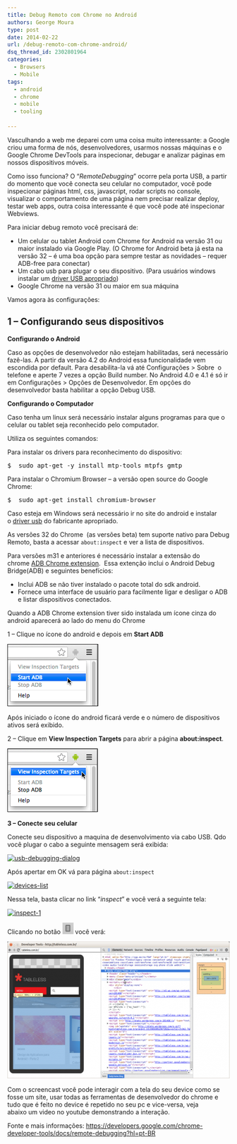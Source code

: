 ```yaml
---
title: Debug Remoto com Chrome no Android
authors: George Moura
type: post
date: 2014-02-22
url: /debug-remoto-com-chrome-android/
dsq_thread_id: 2302801964
categories:
  - Browsers
  - Mobile
tags:
  - android
  - chrome
  - mobile
  - tooling

---
```

Vasculhando a web me deparei com uma coisa muito interessante: a Google criou uma forma de nós, desenvolvedores, usarmos nossas máquinas e o Google Chrome DevTools para inspecionar, debugar e analizar páginas em nossos dispositivos móveis.

Como isso funciona? O &#8220;_RemoteDebugging_&#8221; ocorre pela porta USB, a partir do momento que você conecta seu celular no computador, você pode inspecionar páginas html, css, javascript, rodar scripts no console, visualizar o comportamento de uma página nem precisar realizar deploy, testar web apps, outra coisa interessante é que você pode até inspecionar Webviews.

Para iniciar debug remoto você precisará de:

  * Um celular ou tablet Android com Chrome for Android na versão 31 ou maior instalado via Google Play. (O Chrome for Android beta já esta na versão 32 &#8211; é uma boa opção para sempre testar as novidades &#8211; requer ADB-free para conectar)
  * Um cabo usb para plugar o seu dispositivo. (Para usuários windows instalar um <a title="OEM USB Android" href="https://developer.android.com/tools/extras/oem-usb.html" target="_blank">driver USB apropriado</a>)
  * Google Chrome na versão 31 ou maior em sua máquina

Vamos agora às configurações:

## 1 &#8211; Configurando seus dispositivos

**Configurando o Android**

Caso as opções de desenvolvedor não estejam habilitadas, será necessário fazê-las. A partir da versão 4.2 do Android essa funcionalidade vem escondida por default. Para desabilita-la vá até Configurações > Sobre  o telefone e aperte 7 vezes a opção Build number. No Android 4.0 e 4.1 é só ir em Configurações > Opções de Desenvolvedor. Em opções do desenvolvedor basta habilitar a opção Debug USB.

**Configurando o Computador**

Caso tenha um linux será necessário instalar alguns programas para que o celular ou tablet seja reconhecido pelo computador.
  
Utiliza os seguintes comandos:

Para instalar os drivers para reconhecimento do dispositivo:

<pre class="lang-bash">$  sudo apt-get -y install mtp-tools mtpfs gmtp
</pre>

Para instalar o Chromium Browser &#8211; a versão open source do Google Chrome:

<pre class="lang-bash">$  sudo apt-get install chromium-browser
</pre>

Caso esteja em Windows será necessário ir no site do android e instalar o <a title="OEM USB Android" href="https://developer.android.com/tools/extras/oem-usb.html" target="_blank">driver usb</a> do fabricante apropriado.

As versões 32 do Chrome  (as versões beta) tem suporte nativo para Debug Remoto, basta a acessar `about:inspect` e ver a lista de dispositivos.

Para versões m31 e anteriores é necessário instalar a extensão do chrome [ADB Chrome extension][1].  Essa extenção inclui o Android Debug Bridge(ADB) e seguintes benefícios:

  * Inclui ADB se não tiver instalado o pacote total do sdk android.
  * Fornece uma interface de usuário para facilmente ligar e desligar o ADB e listar dispositivos conectados.

Quando a ADB Chrome extension tiver sido instalada um ícone cinza do android aparecerá ao lado do menu do Chrome

1 &#8211; Clique no ícone do android e depois em **Start ADB**

[<img class="alignnone size-full wp-image-40309" alt="tableless-adb-plugin-menu" src="https://raw.githubusercontent.com/diegoeis/tableless-static-images/master/2014/01/tableless-adb-plugin-menu.png" width="206" height="141" />][2]

Após iniciado o ícone do android ficará verde e o número de dispositivos ativos será exibido.

2 &#8211; Clique em **View Inspection Targets** para abrir a página **about:inspect**.

[<img class="alignnone size-full wp-image-40310" alt="tableless-adb-plugin-menu-active" src="https://raw.githubusercontent.com/diegoeis/tableless-static-images/master/2014/01/tableless-adb-plugin-menu-active.png" width="205" height="144" />][3]

**3 &#8211; Conecte seu celular**

Conecte seu dispositivo a maquina de desenvolvimento via cabo USB. Qdo você plugar o cabo a seguinte mensagem será exibida:

[<img class="alignnone size-full wp-image-40314" alt="usb-debugging-dialog" src="https://raw.githubusercontent.com/diegoeis/tableless-static-images/master/2014/01/usb-debugging-dialog.png" width="344" height="292" srcset="uploads/2014/01/usb-debugging-dialog.png 344w, uploads/2014/01/usb-debugging-dialog-197x168.png 197w" sizes="(max-width: 344px) 100vw, 344px" />][4]

Após apertar em OK vá para página `about:inspect`

[<img class="alignnone size-medium wp-image-40316" alt="devices-list" src="https://raw.githubusercontent.com/diegoeis/tableless-static-images/master/2014/01/devices-list-588x226.png" width="588" height="226" srcset="uploads/2014/01/devices-list-588x226.png 588w, uploads/2014/01/devices-list-329x126.png 329w, uploads/2014/01/devices-list-660x254.png 660w, uploads/2014/01/devices-list.png 674w" sizes="(max-width: 588px) 100vw, 588px" />][5]

Nessa tela, basta clicar no link &#8220;_inspect_&#8221; e você verá a seguinte tela:

[<img class="alignnone size-medium wp-image-40923" alt="inspect-1" src="https://raw.githubusercontent.com/diegoeis/tableless-static-images/master/2014/02/inspect-1-450x310.png" width="450" height="310" srcset="uploads/2014/02/inspect-1-450x310.png 450w, uploads/2014/02/inspect-1-244x168.png 244w, uploads/2014/02/inspect-1.png 973w" sizes="(max-width: 450px) 100vw, 450px" />][6]

Clicando no botão [<img alt="screencast0" src="https://raw.githubusercontent.com/diegoeis/tableless-static-images/master/2014/02/screencast0.png" width="25" height="26" />][7] você verá:

[<img alt="inspect2" src="https://raw.githubusercontent.com/diegoeis/tableless-static-images/master/2014/02/inspect2-562x310.png" width="562" height="310" />][8]

Com o screencast você pode interagir com a tela do seu device como se fosse um site, usar todas as ferramentas de desenvolvedor do chrome e tudo que é feito no device é repetido no seu pc e vice-versa, veja abaixo um video no youtube demonstrando a interação.

Fonte e mais informações: <a title="Chorme Developer Tools - Remote Debug com Chrome" href="https://developers.google.com/chrome-developer-tools/docs/remote-debugging?hl=pt-BR" target="_blank">https://developers.google.com/chrome-developer-tools/docs/remote-debugging?hl=pt-BR</a>

 [1]: https://developers.google.com/chrome-developer-tools/docs/remote-debugging?hl=pt-br#remote-debugging-chrome-extension
 [2]: https://raw.githubusercontent.com/diegoeis/tableless-static-images/master/2014/01/tableless-adb-plugin-menu.png
 [3]: https://raw.githubusercontent.com/diegoeis/tableless-static-images/master/2014/01/tableless-adb-plugin-menu-active.png
 [4]: https://raw.githubusercontent.com/diegoeis/tableless-static-images/master/2014/01/usb-debugging-dialog.png
 [5]: https://raw.githubusercontent.com/diegoeis/tableless-static-images/master/2014/01/devices-list.png
 [6]: https://raw.githubusercontent.com/diegoeis/tableless-static-images/master/2014/02/inspect-1.png
 [7]: https://raw.githubusercontent.com/diegoeis/tableless-static-images/master/2014/02/screencast0.png
 [8]: https://raw.githubusercontent.com/diegoeis/tableless-static-images/master/2014/02/inspect2.png